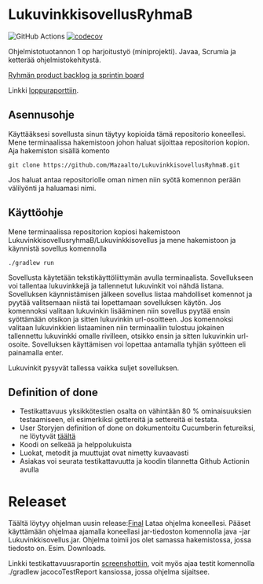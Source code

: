 # LukuvinkkisovellusRyhmaB
![GitHub Actions](https://github.com/mazaalto/LukuvinkkisovellusRyhmaB/workflows/Java%20CI%20with%20Gradle/badge.svg)
[![codecov](https://codecov.io/gh/Mazaalto/LukuvinkkisovellusRyhmaB/branch/main/graph/badge.svg?token=7SU2S7H2WX)](https://codecov.io/gh/Mazaalto/LukuvinkkisovellusRyhmaB)


Ohjelmistotuotannon 1 op harjoitustyö (miniprojekti). Javaa, Scrumia ja ketterää ohjelmistokehitystä.

[Ryhmän product backlog ja sprintin board](https://docs.google.com/spreadsheets/d/1jNElPr7eKHpAMRChD1hGu87NYBHCjy90qCQLWPjbxsk/edit#gid=0)

Linkki [loppuraporttiin](https://github.com/Mazaalto/LukuvinkkisovellusRyhmaB/blob/main/RAPORTTI.md).

## Asennusohje

Käyttääksesi sovellusta sinun täytyy kopioida tämä repositorio koneellesi. Mene terminaalissa hakemistoon johon haluat sijoittaa repositorion kopion. Aja hakemiston sisällä komento
```
git clone https://github.com/Mazaalto/LukuvinkkisovellusRyhmaB.git
```
Jos haluat antaa repositoriolle oman nimen niin syötä komennon perään välilyönti ja haluamasi nimi.

## Käyttöohje

Mene terminaalissa repositorion kopiosi hakemistoon LukuvinkkisovellusryhmaB/Lukuvinkkisovellus ja mene hakemistoon ja käynnistä sovellus komennolla
```
./gradlew run
```

Sovellusta käytetään tekstikäyttöliittymän avulla terminaalista. Sovellukseen voi tallentaa lukuvinkkejä ja tallennetut lukuvinkit voi nähdä listana. Sovelluksen käynnistämisen jälkeen sovellus listaa mahdolliset komennot ja pyytää valitsemaan niistä tai lopettamaan sovelluksen käytön. Jos komennoksi valitaan lukuvinkin lisääminen niin sovellus pyytää ensin syöttämään otsikon ja sitten lukuvinkin url-osoitteen. Jos komennoksi valitaan lukuvinkkien listaaminen niin terminaaliin tulostuu jokainen tallennettu lukuvinkki omalle rivilleen, otsikko ensin ja sitten lukuvinkin url-osoite. Sovelluksen käyttämisen voi lopettaa antamalla tyhjän syötteen eli painamalla enter.

Lukuvinkit pysyvät tallessa vaikka suljet sovelluksen.

## Definition of done

- Testikattavuus yksikkötestien osalta on vähintään 80 % ominaisuuksien testaamiseen, eli esimerkiksi gettereitä ja settereitä ei testata. 
- User Storyjen definition of done on dokumentoitu Cucumberin fetureiksi, ne löytyvät [täältä](https://github.com/Mazaalto/LukuvinkkisovellusRyhmaB/blob/main/Lukuvinkkisovellus/src/test/resources/lukuvinkkisovellus/lisaysJaPoisto.feature) 
- Koodi on selkeää ja helppolukuista
- Luokat, metodit ja muuttujat ovat nimetty kuvaavasti
- Asiakas voi seurata testikattavuutta ja koodin tilannetta Github Actionin avulla

# Releaset
Täältä löytyy ohjelman uusin release:[Final](https://github.com/Mazaalto/LukuvinkkisovellusRyhmaB/releases/tag/Final)
Lataa ohjelma koneellesi. Pääset käyttämään ohjelmaa ajamalla koneellasi jar-tiedoston komennolla java -jar Lukuvinkkisovellus.jar.  Ohjelma toimii jos olet samassa hakemistossa, jossa tiedosto on. Esim. Downloads. 

Linkki testikattavuusraportin [screenshottiin](https://github.com/Mazaalto/LukuvinkkisovellusRyhmaB/blob/main/Lukuvinkkisovellus/Screenshot%20from%202021-04-27%2014-11-31.png), voit myös ajaa testit komennolla ./gradlew jacocoTestReport kansiossa, jossa ohjelma sijaitsee.
